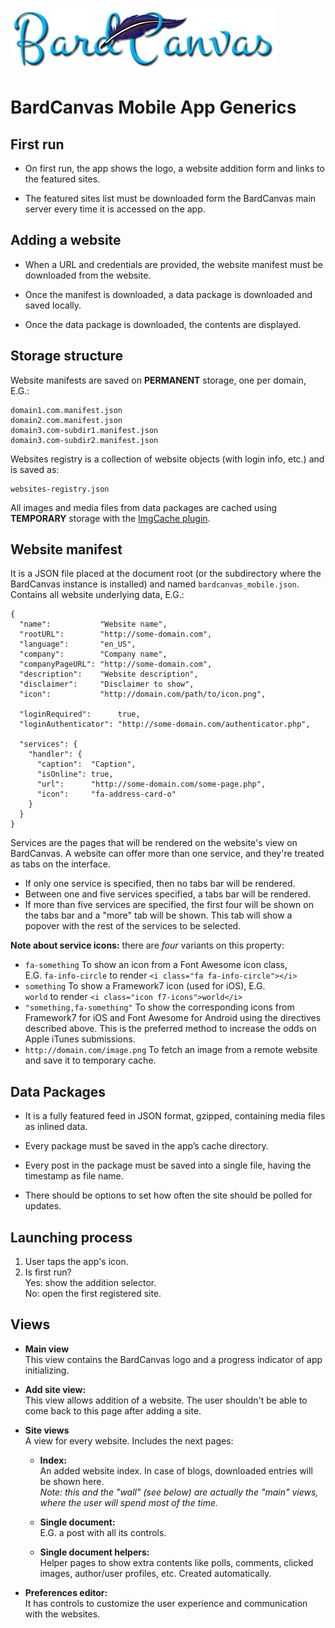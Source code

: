 
![BardCanvas Logo](Logo-BardCanvas-425x100.png)

# BardCanvas Mobile App Generics

## First run

* On first run, the app shows the logo, a website addition form and links
  to the featured sites.

* The featured sites list must be downloaded form the BardCanvas main server
  every time it is accessed on the app.

## Adding a website

* When a URL and credentials are provided, the website manifest must be
  downloaded from the website.

* Once the manifest is downloaded, a data package is downloaded and saved
  locally.

* Once the data package is downloaded, the contents are displayed.

## Storage structure

Website manifests are saved on **PERMANENT** storage, one per domain, E.G.:

    domain1.com.manifest.json
    domain2.com.manifest.json
    domain3.com-subdir1.manifest.json
    domain3.com-subdir2.manifest.json

Websites registry is a collection of website objects (with login info, etc.)
and is saved as:

    websites-registry.json

All images and media files from data packages are cached using **TEMPORARY** storage
with the [ImgCache plugin](https://github.com/chrisben/imgcache.js/).

## Website manifest

It is a JSON file placed at the document root (or the subdirectory where the BardCanvas instance is installed) and named `bardcanvas_mobile.json`. Contains all website underlying data, E.G.:

    {
      "name":           "Website name",
      "rootURL":        "http://some-domain.com",
      "language":       "en_US",
      "company":        "Company name",
      "companyPageURL": "http://some-domain.com",
      "description":    "Website description",
      "disclaimer":     "Disclaimer to show",
      "icon":           "http://domain.com/path/to/icon.png",
      
      "loginRequired":      true,
      "loginAuthenticator": "http://some-domain.com/authenticator.php",
      
      "services": {
        "handler": {
          "caption":  "Caption",
          "isOnline": true,
          "url":      "http://some-domain.com/some-page.php",
          "icon":     "fa-address-card-o"
        }
      }
    }

Services are the pages that will be rendered on the website's view on BardCanvas. A website can offer more than one service, and they're treated as tabs on the interface.

* If only one service is specified, then no tabs bar will be rendered.
* Between one and five services specified, a tabs bar will be rendered.
* If more than five services are specified, the first four will be shown on the
  tabs bar and a "more" tab will be shown. This tab will show a popover with
  the rest of the services to be selected. 

**Note about service icons:** there are *four* variants on this property:
  
* `fa-something` To show an icon from a Font Awesome icon class,  
  E.G. `fa-info-circle` to render `<i class="fa fa-info-circle"></i>`
* `something` To show a Framework7 icon (used for iOS), E.G.  
  `world` to render `<i class="icon f7-icons">world</i>`
* `"something,fa-something"` To show the corresponding
  icons from Framework7 for iOS and Font Awesome for Android using the
  directives described above. This is the preferred method to increase the
  odds on Apple iTunes submissions.
* `http://domain.com/image.png` To fetch an image from a remote website and
  save it to temporary cache.

## Data Packages

* It is a fully featured feed in JSON format, gzipped, containing media files
  as inlined data.

* Every package must be saved in the app’s cache directory.

* Every post in the package must be saved into a single file, having the
  timestamp as file name. 

* There should be options to set how often the site should be polled for updates.

## Launching process

1. User taps the app's icon.
2. Is first run?  
   Yes: show the addition selector.  
   No: open the first registered site.

## Views

* **Main view**  
  This view contains the BardCanvas logo and a progress indicator of
  app initializing.

* **Add site view:**  
  This view allows addition of a website. The user shouldn't be able to
  come back to this page after adding a site.

* **Site views**  
  A view for every website. Includes the next pages:

    * **Index:**  
      An added website index. In case of blogs, downloaded entries will be shown here.  
      *Note: this and the "wall" (see below) are actually the "main" views, where
      the user will spend most of the time.*

    * **Single document:**  
      E.G. a post with all its controls.

    * **Single document helpers:**  
      Helper pages to show extra contents like polls, comments, clicked images,
      author/user profiles, etc. Created automatically.

* **Preferences editor:**  
  It has controls to customize the user experience and communication with the websites.
